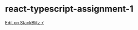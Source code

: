 # react-typescript-assignment-1

[Edit on StackBlitz ⚡️](https://stackblitz.com/edit/vitejs-vite-hu8dnf)